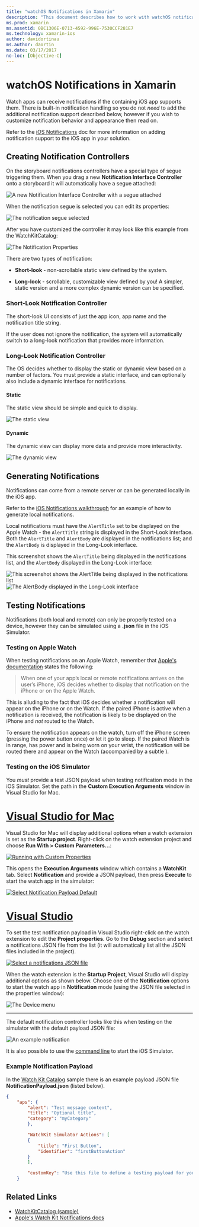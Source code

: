 ```yaml
---
title: "watchOS Notifications in Xamarin"
description: "This document describes how to work with watchOS notifications in Xamarin. It discusses creating notification controllers, generating notifications, and testing notifications."
ms.prod: xamarin
ms.assetid: 0BC1306E-0713-4592-996E-7530CCF281E7
ms.technology: xamarin-ios
author: davidortinau
ms.author: daortin
ms.date: 03/17/2017
no-loc: [Objective-C]
---
```


# watchOS Notifications in Xamarin

Watch apps can receive notifications if the containing
  iOS app supports them. There is built-in notification handling
  so you do not *need* to add the additional notification
  support described below, however if you wish to customize
  notification behavior and appearance then read on.

Refer to the [iOS Notifications](~/ios/platform/user-notifications/deprecated/index.md)
  doc for more information on adding notification support
  to the iOS app in your solution.

## Creating Notification Controllers

On the storyboard notifications controllers have a
  special type of segue triggering them. When you drag
  a new **Notification Interface Controller** onto a
  storyboard it will automatically have a segue attached:

![A new Notification Interface Controller with a segue attached](notifications-images/notification-storyboard1.png)

When the notification segue is selected you can edit
  its properties:

![The notification segue selected](notifications-images/notification-storyboard2.png)

After you have customized the controller it may look like
  this example from the WatchKitCatalog:

![The Notification Properties](notifications-images/notifications-segue.png)

There are two types of notification:

- **Short-look** - non-scrollable static view
  defined by the system.

- **Long-look** - scrollable, customizable view
  defined by you! A simpler, static version and
  a more complex dynamic version can be specified.

### Short-Look Notification Controller

The short-look UI consists of just the app icon,
  app name and the notification title string.

If the user does not ignore the notification,
  the system will automatically switch to
  a long-look notification that provides
  more information.

### Long-Look Notification Controller

The OS decides whether to display the static or dynamic
  view based on a number of factors. You must provide
  a static interface, and can optionally also include
  a dynamic interface for notifications.

#### Static

The static view should be simple and quick to display.

![The static view](notifications-images/notification-static.png)

#### Dynamic

The dynamic view can display more data and provide
  more interactivity.

![The dynamic view](notifications-images/notification-dynamic.png)

## Generating Notifications

Notifications can come from a remote server or can be generated locally in the iOS app.

Refer to the [iOS Notifications walkthrough](~/ios/platform/user-notifications/deprecated/local-notifications-in-ios-walkthrough.md) for an example of how to generate
  local notifications.

Local notifications must have the `AlertTitle` set to be displayed on the Apple Watch -
  the `AlertTitle` string is displayed in the Short-Look interface. Both the `AlertTitle`
  and `AlertBody` are displayed in the notifications list; and the `AlertBody` is displayed
  in the Long-Look interface.

This screenshot shows the `AlertTitle` being displayed in the notifications list, and the
  `AlertBody` displayed in the Long-Look interface:

![This screenshot shows the AlertTitle being displayed in the notifications list](notifications-images/watch-notificationslist-sml.png) ![The AlertBody displayed in the Long-Look interface](notifications-images/watch-notificationcontroller-sml.png)

## Testing Notifications

Notifications (both local and remote) can only be properly tested on a device,
  however they can be simulated using a **.json** file in the iOS Simulator.

### Testing on Apple Watch

When testing notifications on an Apple Watch, remember that [Apple's documentation](https://developer.apple.com/library/ios/documentation/General/Conceptual/WatchKitProgrammingGuide/BasicSupport.html) states the following:

> When one of your app’s local or remote notifications arrives on the user’s iPhone, iOS decides whether to display that notification on the iPhone or on the Apple Watch.

This is alluding to the fact that iOS decides whether a notification will
  appear on the iPhone or on the Watch. If the paired iPhone is active when
  a notification is received, the notification is likely to be displayed on the
  iPhone and *not* routed to the Watch.

To ensure the notification appears on the watch, turn off the iPhone screen
  (pressing the power button once) or let it go to sleep. If the paired Watch
  is in range, has power and is being worn on your wrist, the notification will
  be routed there and appear on the Watch (accompanied by a subtle ).

### Testing on the iOS Simulator

You *must* provide a test JSON payload when
  testing notification mode in the iOS Simulator. Set the path in the
  **Custom Execution Arguments** window in Visual Studio for Mac.

# [Visual Studio for Mac](#tab/macos)

Visual Studio for Mac will display additional options when a
  watch extension is set as the **Startup project**.
  Right-click on the watch extension project and choose
  **Run With > Custom Parameters...**:

[![Running with Custom Properties](notifications-images/runwith-customparams-sml.png)](notifications-images/runwith-customparams.png#lightbox)

This opens the **Execution Arguments** window which contains a **WatchKit**
  tab. Select **Notification** and provide a JSON
  payload, then press **Execute** to start the watch app in the simulator:

[![Select Notification Payload Default](notifications-images/runwith-execargs-sml.png)](notifications-images/runwith-execargs.png#lightbox)

# [Visual Studio](#tab/windows)

To set the test notification payload in Visual Studio
  right-click on the watch extension to edit
  the **Project properties**. Go to the **Debug**
  section and select a notifications JSON file from
  the list (it will automatically list all the JSON
  files included in the project).

[![Select a notifications JSON file](notifications-images/runwith-execargs-sml-vs.png)](notifications-images/runwith-execargs-vs.png#lightbox)

When the watch extension is the **Startup Project**,
  Visual Studio will display additional options
  as shown below. Choose one of the **Notification**
  options to start the watch app in **Notification** mode
  (using the JSON file selected in the properties window):

![The Device menu](notifications-images/runwith-vs.png)

-----

The default notification controller looks like this
  when testing on the simulator with the default
  payload JSON file:

![An example notification](notifications-images/notification-debug-sml.png)

It is also possible to use the
  [command line](~/ios/watchos/troubleshooting.md#command_line)
  to start the iOS Simulator.

### Example Notification Payload

In the [Watch Kit Catalog](/samples/xamarin/ios-samples/watchos-watchkitcatalog) sample
  there is an example payload JSON file **NotificationPayload.json**
  (listed below).

```json
{
    "aps": {
        "alert": "Test message content",
        "title": "Optional title",
        "category": "myCategory"
        },

        "WatchKit Simulator Actions": [
        {
            "title": "First Button",
            "identifier": "firstButtonAction"
        }
        ],

        "customKey": "Use this file to define a testing payload for your notifications. The aps dictionary specifies the category, alert text and title. The WatchKit Simulator Actions array can provide info for one or more action buttons in addition to the standard Dismiss button. Any other top level keys are custom payload. If you have multiple such JSON files in your project, you'll be able to choose between them in when selecting to debug the notification interface of your Watch App."
    }
```

## Related Links

- [WatchKitCatalog (sample)](/samples/xamarin/ios-samples/watchos-watchkitcatalog)
- [Apple's Watch Kit Notifications docs](https://developer.apple.com/library/ios/documentation/General/Conceptual/WatchKitProgrammingGuide/BasicSupport.html)